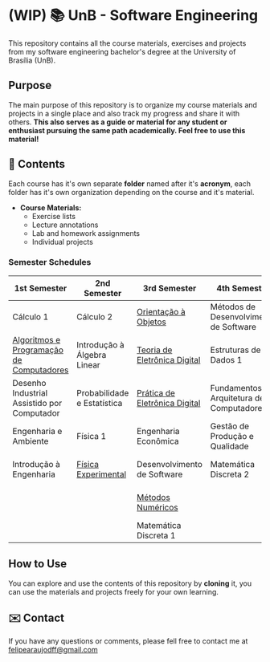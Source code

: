 # (WIP) 📚  UnB - Software Engineering
This repository contains all the course materials, exercises and projects from my software engineering bachelor's degree at the University of Brasília (UnB).

## Purpose

The main purpose of this repository is to organize my course materials and projects in a single place and also track my progress and share it with others. **This also serves as a guide or material for any student or enthusiast pursuing the same path academically. Feel free to use this material!**

## 📑 Contents

Each course has it's own separate **folder** named after it's **acronym**, each folder has it's own organization depending on the course and it's material.

- **Course Materials:**
  - Exercise lists
  - Lecture annotations
  - Lab and homework assignments
  - Individual projects

### Semester Schedules

| 1st Semester | 2nd Semester | 3rd Semester | 4th Semester | 5th Semester |
|-|-|-|-|-|
| Cálculo 1 | Cálculo 2 | [Orientação à Objetos](3rd%20Semester/OO/) | Métodos de Desenvolvimento de Software | [Requisitos de Software](5th%20Semester/REQ/) |
| [Algoritmos e Programação de Computadores](1st%20Semester/APC/) | Introdução à Álgebra Linear | [Teoria de Eletrônica Digital](3rd%20Semester/TED/) | Estruturas de Dados 1 | [Estrutura de Dados 2](5th%20Semester/EDA2/) |
| Desenho Industrial Assistido por Computador | Probabilidade e Estatística | [Prática de Eletrônica Digital](3rd%20Semester/PED/) | Fundamentos de Arquitetura de Computadores | [Compiladores](5th%20Semester/COMP/) |
| Engenharia e Ambiente | Física 1 | Engenharia Econômica | Gestão de Produção e Qualidade | [Fundamentos de Sistemas Operacionais](5th%20Semester/FSO/) |
| Introdução à Engenharia | [Física Experimental](2nd%20Semester/FISEXP/) | Desenvolvimento de Software | Matemática Discreta 2 | [Interação Humano Computador](5th%20Semester/IHC/) |
|  |  | [Métodos Numéricos](3rd%20Semester/MNE/) |  | [Sistema de Banco de Dados 1](5th%20Semester/SBD1/) |
|  |  | Matemática Discreta 1 |  |  |

## How to Use

You can explore and use the contents of this repository by **cloning** it, you can use the materials and projects freely for your own learning.

## ✉️ Contact

If you have any questions or comments, please fell free to contact me at felipearaujodff@gmail.com